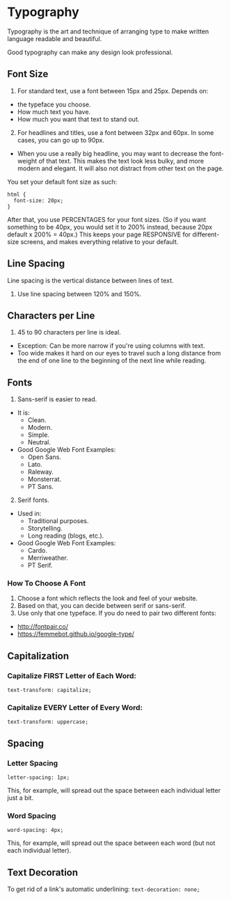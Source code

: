 # Typography

Typography is the art and technique of arranging type to make written language readable and beautiful.

Good typography can make any design look professional.

## Font Size

1. For standard text, use a font between 15px and 25px. Depends on:
  - the typeface you choose.
  - How much text you have.
  - How much you want that text to stand out.
2. For headlines and titles, use a font between 32px and 60px. In some cases, you can go up to 90px.
  - When you use a really big headline, you may want to decrease the font-weight of that text. This makes the text look less bulky, and more modern and elegant. It will also not distract from other text on the page.

You set your default font size as such:

```
html {
  font-size: 20px;
}
```

After that, you use PERCENTAGES for your font sizes. (So if you want something to be 40px, you would set it to 200% instead, because 20px default x 200% = 40px.) This keeps your page RESPONSIVE for different-size screens, and makes everything relative to your default.

## Line Spacing

Line spacing is the vertical distance between lines of text.

1. Use line spacing between 120% and 150%.

## Characters per Line

1. 45 to 90 characters per line is ideal.
  - Exception: Can be more narrow if you're using columns with text.
  - Too wide makes it hard on our eyes to travel such a long distance from the end of one line to the beginning of the next line while reading.

## Fonts

1. Sans-serif is easier to read.
  - It is:
    - Clean.
    - Modern.
    - Simple.
    - Neutral.
  - Good Google Web Font Examples:
    - Open Sans.
    - Lato.
    - Raleway.
    - Monsterrat.
    - PT Sans.
2. Serif fonts.
  - Used in:
    - Traditional purposes.
    - Storytelling.
    - Long reading (blogs, etc.).
  - Good Google Web Font Examples:
    - Cardo.
    - Merriweather.
    - PT Serif.

### How To Choose A Font

1. Choose a font which reflects the look and feel of your website.
2. Based on that, you can decide between serif or sans-serif.
3. Use only that one typeface. If you do need to pair two different fonts:
  - http://fontpair.co/
  - https://femmebot.github.io/google-type/

## Capitalization

### Capitalize FIRST Letter of Each Word:

`text-transform: capitalize;`

### Capitalize EVERY Letter of Every Word:

`text-transform: uppercase;`

## Spacing

### Letter Spacing

`letter-spacing: 1px;`

This, for example, will spread out the space between each individual letter just a bit.

### Word Spacing

`word-spacing: 4px;`

This, for example, will spread out the space between each word (but not each individual letter).

## Text Decoration

To get rid of a link's automatic underlining: `text-decoration: none;`
